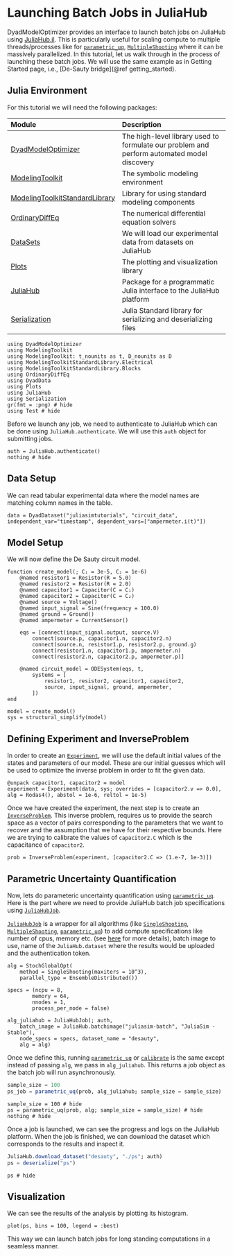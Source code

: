 # Launching Batch Jobs in JuliaHub

DyadModelOptimizer provides an interface to launch batch jobs on JuliaHub using [JuliaHub.jl](https://help.juliahub.com/julia-api/stable/). This is particularly useful for scaling compute to multiple threads/processes like for [`parametric_uq`](@ref), [`MultipleShooting`](@ref) where it can be massively parallelized. In this tutorial, let us walk through in the process of launching these batch jobs. We will use the same example as in Getting Started page, i.e., [De-Sauty bridge](@ref getting_started).

## Julia Environment

For this tutorial we will need the following packages:

| Module                                                                                         | Description                                                                                |
|:---------------------------------------------------------------------------------------------- |:------------------------------------------------------------------------------------------ |
| [DyadModelOptimizer](https://help.juliahub.com/jsmo/stable/)                               | The high-level library used to formulate our problem and perform automated model discovery |
| [ModelingToolkit](https://docs.sciml.ai/ModelingToolkit/stable/)                               | The symbolic modeling environment                                                          |
| [ModelingToolkitStandardLibrary](https://docs.sciml.ai/ModelingToolkitStandardLibrary/stable/) | Library for using standard modeling components                                             |
| [OrdinaryDiffEq](https://docs.sciml.ai/DiffEqDocs/stable/)                                     | The numerical differential equation solvers                                                |
| [DataSets](https://help.juliahub.com/juliahub/stable/tutorials/datasets_intro/)                 | We will load our experimental data from datasets on JuliaHub                               |
| [Plots](https://docs.juliaplots.org/stable/)                                                   | The plotting and visualization library                                                      |
| [JuliaHub](https://help.juliahub.com/julia-api/stable/)                                         | Package for a programmatic Julia interface to the JuliaHub platform                        |
| [Serialization](https://docs.julialang.org/en/v1/stdlib/Serialization/)                         | Julia Standard library for serializing and deserializing files                              |

```@example juliahub
using DyadModelOptimizer
using ModelingToolkit
using ModelingToolkit: t_nounits as t, D_nounits as D
using ModelingToolkitStandardLibrary.Electrical
using ModelingToolkitStandardLibrary.Blocks
using OrdinaryDiffEq
using DyadData
using Plots
using JuliaHub
using Serialization
gr(fmt = :png) # hide
using Test # hide
```

Before we launch any job, we need to authenticate to JuliaHub which can be done using `JuliaHub.authenticate`. We will use this `auth` object for submitting jobs.

```@example juliahub
auth = JuliaHub.authenticate()
nothing # hide
```

## Data Setup

We can read tabular experimental data where the model names are matching column names in the table.

```@example juliahub
data = DyadDataset("juliasimtutorials", "circuit_data", independent_var="timestamp", dependent_vars=["ampermeter.i(t)"])
```

## Model Setup

We will now define the De Sauty circuit model.

```@example juliahub
function create_model(; C₁ = 3e-5, C₂ = 1e-6)
    @named resistor1 = Resistor(R = 5.0)
    @named resistor2 = Resistor(R = 2.0)
    @named capacitor1 = Capacitor(C = C₁)
    @named capacitor2 = Capacitor(C = C₂)
    @named source = Voltage()
    @named input_signal = Sine(frequency = 100.0)
    @named ground = Ground()
    @named ampermeter = CurrentSensor()

    eqs = [connect(input_signal.output, source.V)
        connect(source.p, capacitor1.n, capacitor2.n)
        connect(source.n, resistor1.p, resistor2.p, ground.g)
        connect(resistor1.n, capacitor1.p, ampermeter.n)
        connect(resistor2.n, capacitor2.p, ampermeter.p)]

    @named circuit_model = ODESystem(eqs, t,
        systems = [
            resistor1, resistor2, capacitor1, capacitor2,
            source, input_signal, ground, ampermeter,
        ])
end

model = create_model()
sys = structural_simplify(model)
```

## Defining Experiment and InverseProblem

In order to create an [`Experiment`](@ref), we will use the default initial values of the states and parameters of our model. These are our initial guesses which will be used to optimize the inverse problem in order to fit the given data.

```@example juliahub
@unpack capacitor1, capacitor2 = model
experiment = Experiment(data, sys; overrides = [capacitor2.v => 0.0], alg = Rodas4(), abstol = 1e-6, reltol = 1e-5)
```

Once we have created the experiment, the next step is to create an [`InverseProblem`](@ref). This inverse problem, requires us to provide the search space as a vector of pairs corresponding to the parameters that we want to recover and the assumption that we have for their respective bounds. Here we are trying to calibrate the values of `capacitor2.C` which is the capacitance of `capacitor2`.

```@example juliahub
prob = InverseProblem(experiment, [capacitor2.C => (1.e-7, 1e-3)])
```

## Parametric Uncertainty Quantification

Now, lets do parameteric uncertainty quantification using [`parametric_uq`](@ref). Here is the part where we need to provide JuliaHub batch job specifications using [`JuliaHubJob`](@ref).

[`JuliaHubJob`](@ref) is a wrapper for all algorithms (like [`SingleShooting`](@ref), [`MultipleShooting`](@ref), [`parametric_uq`](@ref)) to add compute specifications like number of cpus, memory etc. (see [here](https://help.juliahub.com/julia-api/stable/reference/job-submission/#JuliaHub.submit_job) for more details), batch image to use, name of the `JuliaHub.dataset` where the results would be uploaded and the authentication token.

```@example juliahub
alg = StochGlobalOpt(
    method = SingleShooting(maxiters = 10^3),
    parallel_type = EnsembleDistributed())

specs = (ncpu = 8,
        memory = 64,
        nnodes = 1,
        process_per_node = false)

alg_juliahub = JuliaHubJob(; auth,
    batch_image = JuliaHub.batchimage("juliasim-batch", "JuliaSim - Stable"),
    node_specs = specs, dataset_name = "desauty",
    alg = alg)
```

Once we define this, running [`parametric_uq`](@ref) or [`calibrate`](@ref) is the same except instead of passing `alg`, we pass in `alg_juliahub`. This returns a job object as the batch job will run asynchronously.

```julia
sample_size = 100
ps_job = parametric_uq(prob, alg_juliahub; sample_size = sample_size)
```

```@example juliahub
sample_size = 100 # hide
ps = parametric_uq(prob, alg; sample_size = sample_size) # hide
nothing # hide
```

Once a job is launched, we can see the progress and logs on the JuliaHub platform. When the job is finished, we can download the dataset which corresponds to the results and inspect it.

```julia
JuliaHub.download_dataset("desauty", "./ps"; auth)
ps = deserialize("ps")
```

```@example juliahub
ps # hide
```

## Visualization

We can see the results of the analysis by plotting its histogram.

```@example juliahub
plot(ps, bins = 100, legend = :best)
```

This way we can launch batch jobs for long standing computations in a seamless manner.
